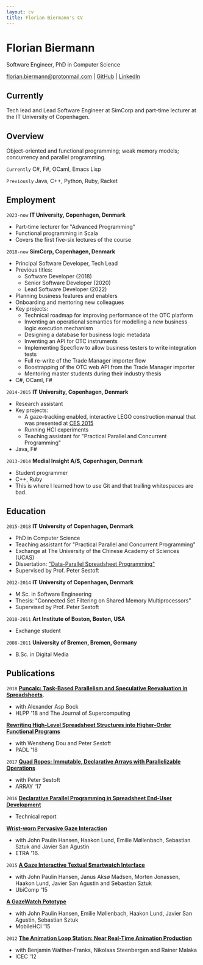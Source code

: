 ```yaml
---
layout: cv
title: Florian Biermann's CV
---
```

# Florian Biermann
Software Engineer, PhD in Computer Science

<div id="webaddress">
<a href="florian.biermann@protonmail.com">florian.biermann@protonmail.com</a>
| <a href="https://github.com/fbie">GitHub</a>
| <a href="https://www.linkedin.com/in/fbie">LinkedIn</a>
</div>


## Currently

Tech lead and Lead Software Engineer at SimCorp and part-time lecturer at the IT University of Copenhagen.

## Overview ##

Object-oriented and functional programming; weak memory models; concurrency and parallel programming.

`Currently`
C\#, F\#, OCaml, Emacs Lisp

`Previously`
Java, C++, Python, Ruby, Racket


## Employment

`2023-now`
__IT University, Copenhagen, Denmark__

- Part-time lecturer for "Advanced Programming"
- Functional programming in Scala
- Covers the first five-six lectures of the course

`2018-now`
__SimCorp, Copenhagen, Denmark__

- Principal Software Developer, Tech Lead
- Previous titles:
  - Software Developer (2018)
  - Senior Software Developer (2020)
  - Lead Software Developer (2022)
- Planning business features and enablers
- Onboarding and mentoring new colleagues
- Key projects:
  - Technical roadmap for improving performance of the OTC platform
  - Inventing an operational semantics for modelling a new business logic execution mechanism
  - Designing a database for business logic metadata
  - Inventing an API for OTC instruments
  - Implementing Specflow to allow business testers to write integration tests
  - Full re-write of the Trade Manager importer flow
  - Boostrapping of the OTC web API from the Trade Manager importer
  - Mentoring master students during their industry thesis
- C\#, OCaml, F\#

`2014-2015`
__IT University, Copenhagen, Denmark__

- Research assistant
- Key projects:
  - A gaze-tracking enabled, interactive LEGO construction manual that was presented at [CES 2015](https://www.cnet.com/videos/build-lego-with-your-eyes/)
  - Running HCI experiments
  - Teaching assistant for "Practical Parallel and Concurrent Programming"
- Java, F\#

`2013-2014`
__Medial Insight A/S, Copenhagen, Denmark__

- Student programmer
- C++, Ruby
- This is where I learned how to use Git and that trailing whitespaces are bad.

## Education

`2015-2018`
__IT University of Copenhagen, Denmark__

- PhD in Computer Science
- Teaching assistant for "Practical Parallel and Concurrent Programming"
- Exchange at The University of the Chinese Academy of Sciences (UCAS)
- Dissertation: ["Data-Parallel Spreadsheet Programming"](https://pure.itu.dk/portal/en/publications/id(4c3a3148-5ab5-4c8c-82b6-4e623a8789b4).html)
- Supervised by Prof. Peter Sestoft

`2012-2014`
__IT University of Copenhagen, Denmark__

- M.Sc. in Software Engineering
- Thesis: "Connected Set Filtering on Shared Memory Multiprocessors"
- Supervised by Prof. Peter Sestoft

`2010-2011`
__Art Institute of Boston, Boston, USA__

- Exchange student

`2008-2011`
__University of Bremen, Bremen, Germany__

- B.Sc. in Digital Media


## Publications

`2018`
__[Puncalc: Task-Based Parallelism and Speculative Reevaluation in Spreadsheets](https://doi.org/10.1007/s11227-019-02823-8)__.
- with Alexander Asp Bock
- HLPP '18 and The Journal of Supercomputing


__[Rewriting High-Level Spreadsheet Structures into Higher-Order Functional Programs](https://doi.org/10.1007/978-3-319-73305-0_2)__
- with Wensheng Dou and Peter Sestoft
- PADL '18

`2017`
__[Quad Ropes: Immutable, Declarative Arrays with Parallelizable Operations](http://dl.acm.org/citation.cfm?id=3091971)__
- with Peter Sestoft
- ARRAY '17

`2016`
__[Declarative Parallel Programming in Spreadsheet End-User Development](https://pure.itu.dk/portal/files/80807389/ITU_TR_2016_192.pdf)__
- Technical report

__[Wrist-worn Pervasive Gaze Interaction](http://dx.doi.org/10.1145/2857491.2857514)__
- with John Paulin Hansen, Haakon Lund, Emilie Møllenbach, Sebastian Sztuk and Javier San Agustin
- ETRA '16.

`2015`
__[A Gaze Interactive Textual Smartwatch Interface](http://dx.doi.org/10.1145/2800835.2804332)__
- with John Paulin Hansen, Janus Aksø Madsen, Morten Jonassen, Haakon Lund, Javier San Agustin and Sebastian Sztuk
- UbiComp '15

__[A GazeWatch Pototype](http://dx.doi.org/10.1145/2786567.2792899)__
- with John Paulin Hansen, Emilie Møllenbach, Haakon Lund, Javier San Agustin, Sebastian Sztuk
- MobileHCI '15

`2012`
__[The Animation Loop Station: Near Real-Time Animation Production](http://dx.doi.org/10.1007/978-3-642-33542-6_55)__
- with Benjamin Walther-Franks, Nikolaas Steenbergen and Rainer Malaka
- ICEC '12
